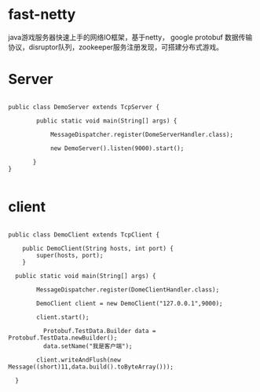 # fast-netty
java游戏服务器快速上手的网络IO框架，基于netty， google protobuf 数据传输协议，disruptor队列，zookeeper服务注册发现，可搭建分布式游戏。

# Server
<pre>
<code>
public class DemoServer extends TcpServer {
       
      	public static void main(String[] args) {
		                                       
            MessageDispatcher.register(DomeServerHandler.class);
		
            new DemoServer().listen(9000).start();
		
       }
}
    </code>
</pre>
# client
<pre>
<code>
public class DemoClient extends TcpClient {

	public DemoClient(String hosts, int port) {
		super(hosts, port);
	}
	
  public static void main(String[] args) {
     
        MessageDispatcher.register(DomeClientHandler.class);
		 
        DemoClient client = new DemoClient("127.0.0.1",9000);
	   
        client.start();
        
	      Protobuf.TestData.Builder data = Protobuf.TestData.newBuilder();
	      data.setName("我是客户端");
		 
        client.writeAndFlush(new Message((short)11,data.build().toByteArray()));
    
  }

   </code>
</pre>
